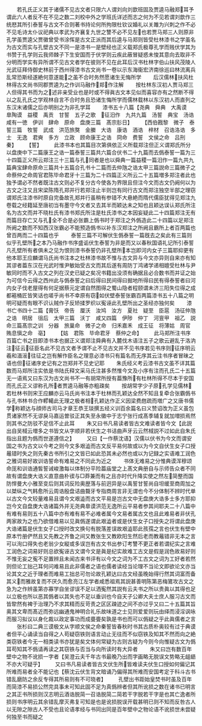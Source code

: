 <!-- { "loadSidebar": true } -->
　　若孔氏正义其于诸儒不见古文者只限六人谓刘向刘歆班固及贾逵马融郑耳予谓此六人者反不在不见之数二刘校中外之学班氏详述而志之何为不见若谓刘歆作三统厯其所引泰誓与古文不合则著书持论何所拘限杜钦议婚礼以关雎为兴刺之作不必不见毛诗太仆议祀典以孝武为齐襄复九世之讐不必不见左也若贾马郑三人则原非孔学虽贾逵父贾徽曾受书涂恽是古文正派而其后逵与马郑则皆受杜林漆书之学虽名为古文而实与孔壁古文不同一是漆书一是壁经也正义载郑氏极尊孔学而贱伏学其为书赞于孔学则云我师棘子下生安国而于伏学则云疾此蔽冒疑惑未悛其意向去取非不分明而学实有异所谓不见古文者学在彼则不见在此耳后汉书杜林字伯山扶风茂陵人光武征拜侍御史林前于西州得漆书古文尚书一卷以示东海衞宏济南徐巡曰林流离兵乱常恐斯经遂絶何意遂能之虽不合时务然愿诸生无悔所学
　　后汉儒林扶风杜林得古文尚书同郡贾逵为之作训马融作郑作注解
　　按杜林东汉初人贾马郑三人但得其书而为之述非亲受业也是时或不得眞古文本见似而喜容亦有之然断不得以之乱孔氏之学观林自言不合时务且恐诸生悔所学而儒林载林以东汉初人而直列之东汉末诸儒之后亦明别之为非孔学耳
　　漆书五十八篇【尧典　舜典　大禹谟　臯陶谟　益稷　禹贡　甘誓　五子之歌　征汨作　九共九篇　汤誓　典宝　汤诰　咸有一徳　伊训　肆命　原命　盘庚三篇　髙宗肜日】
　　【西伯戡黎　微子　泰誓三篇　牧誓　武成　洪范旅獒　金縢　大诰　康诰　酒诰　梓材　召诰洛诰　多士　无逸　君奭　多方　立政　顾命康王之诰　冏命　费誓　文侯之命　吕刑　秦】
　　【誓】
　　此漆书本也其篇目次第俱依正义所载郑注但正义谓郑氏所分以盘庚中下二篇康王之诰一篇泰誓三篇共六篇合伏书二十九篇而去僞泰誓一篇为三十四篇正义所云郑注三十三篇与孔同者是也以舜典一篇益稷一篇汨作一篇九共九篇典宝肆命原命三篇共十五篇合孔书十二篇而去仲虺之诰太甲三篇説命三篇微子之命蔡仲之命周官君陈毕命君牙十三篇为二十四篇正义所云二十五篇増多郑注者此也独予谓必不然者既注古文则必不复分古今使各为界限且但注今文而古文仍阙何以为古文之注又且宋梁陈隋孔郑并行若郑注止半则岂有同行古文而郑注独空半部之理窃谓郑氏注漆书时原自完备故孔郑并行虽稍有参错不大悬絶而隋代儒臣犹得见郑注九卷载之经籍延至唐初当有墨守今文者又去其半而颖达未之知也且颖达误认郑氏所注名为古文而并不晓杜氏有漆书郑氏所注是杜氏漆书之本因妄疑此二十四篇郑注无有而篇目存亡又与孔全不合是必张霸上僞书时于郑注之外僞造此二十四篇以足郑注所阙之数而不知西汉张霸必不能预造僞书以补东汉郑注之所阙且霸所上者百两篇也曾百两而二十四篇也乎
　　泰誓三篇不可解伏生僞泰誓一篇旣去之矣此有三篇则似乎孔壁所之本乃马融作书序盛诟伏生泰誓为非是而又以春秋国语礼记所引泰誓凡孔壁所有者俱未之见为恨则漆书泰誓仍非孔壁所本岂即河内女子三篇耶抑更有他本耶王应麟谓马氏尚书注本之杜林漆书故不惟与古文异与今文亦异则自来亦有知其谬者葢东汉在光武时惟尹敏始受古文而其后遂有周防丁鸿诸学递相嬗受杜林与尹敏同时而不入古文之列在汉史已疑之矣况书籍出没须有确据且必合数书而并证之始为可信今云得之西州此与僞泰誓之曰后得曰民间得曰掘地所得曰民有得泰誓者曰河内女子伐老屋得有何足据蔡元定谓自然图得之蜀山隐者程颐谓未济三阳失位得之成都篐桶匠皆笑话也嗟乎尚书不幸原有窃如伏壁泰誓张霸百两篇漆书五十八篇之明明可疑而有眼不识认贼作子反矫揉罗织以寃诬此孔壁所出之圣经亦独何矣
　　漆书亡书四十二篇【膏饫　帝告　厘沃　汝鸠　汝方　夏社　疑至　臣扈　汤征仲虺之诰　明居　徂后　太甲三篇　沃丁　咸又四篇　伊陟　仲丁　河亶甲　祖乙　説命三篇髙宗之训　分器　旅巢命　微子之命　归禾嘉禾　成王征　将薄姑　周官　贿息愼之命　亳】
　　【姑　君陈　毕命君牙　蔡仲之命】
　　此马郑所注书序百篇亡书之目即漆书本也据正义谓郑注舜典有入麓伐木语注五子之歌云避乱于洛汭注征云征臣名此不见古文者予谓不止不见古文并不见书序若见书序则征序明云羲和湎滛往征之岂有解作臣名之理意必漆书只有篇名而无序其云注书序者冒昧之语也但征诸序史记有之岂郑并不见史记耶
　　朱氏经义考云漆书古文虽不详其篇数而马郑所注实依是书陆氏释文采马氏注甚多然惟今文及小序有注而孔氏二十五篇无一语焉又曰东汉为古文尚书不一有胡常所授有葢豫所有杜林所得不尽本于安国而孔氏正义谬称孔所者贾逵马融等亦粗疎矣
　　按胡常字少子原孔学见儒林若杜林书则宋王应麟亦云马氏尚书注本于杜林而孔颖达全然不知且复牵合张霸僞书与孔书林书合作轇轕此无理之极者相孔颖达作正义因梁费甝疏而増广之又唐书儒学称颖达与顔师古司马才章王恭王琰撰五经义训百余篇名曰义赞诏改为正义虽包贯诸家然不无谬戾马嘉运曽驳正其失至永徽中于志宁张行成髙季辅复就加増损焉然则其书之防驳不足信不止此耳
　　朱又曰书凡易读者皆古文难读者皆今文【此説出自吴棫云増多之书皆文从字顺非若伏生之书诘曲声牙云云然棫説不过如此自朱氏指出且题为僞而世遂遵信之】
　　又曰【一作蔡沈语】汉儒以伏书为今文而谓安国之书为古文以今考之则今文多艰澁而古文反平易何故或以为今文自伏生女子口授鼂错时失之则先秦古书所引之文皆已如此恐其未必然也或以为记録之实语难工润色之雅词易好故训诰誓命有难易之不同此为近之
　　书体无难易之分惟典谟浑穆颂命厐和训诰通皙誓诫峻激每以体制分平险葢庙堂之上髙文典册自与示师告众者不同故有谓盘庚大诰义直意曲朴锲与□莽兼而有之且亦时代升降实使之然左简整而国防悍曼大小雅至变后则其词反险奥歴落与前迥异是以禹誓甘誓尚自坦缓至商周加之以桀纵之气韩愈所云周诰殷盘诘曲聱牙专指商周言非无谓也今不分体制不辨时代单以古文今文较量难易且谓今文艰澁而古文平易是岂古文中无盘庚大诰多士多方耶抑岂今文自盘庚大诰诸篇外并无尧典臯谟洪范无逸所云平易者参其间耶夫二十八篇中有难有易则五十八篇中亦有难有易不必难者属今文易者属古文也且此难易者非伏孔两家故为之也乃欲借难易以见眞僞遂谓此艰澁者或是伏生女子口授失之将谓此盘庚大诰诸篇是伏生女子口授时改文换句有脱落差误故艰澁耶此孩孺之言也伏生有壁中原本竹册俨然且又先教之齐鲁之间又教张生又教欧阳生然后老而教鼂错非无本之言可以洵口得失也老翁少女縦或多误岂有古文书出参订考讐不更正者若谓纪实之言难工润色之词易好则总欲寃诬古文谓今文是眞是纪实故难工古文是假是润色故易好则不惟无妄之寃不足置辨且未闻古来书评有以今文之词为不工古文之词为工好者若然则但论工拙己耳何问难易且此非儒者之语也儒者读经当论理不当论文即欲论文亦当论其文之近于理者而难易工拙总可勿论故孔颖达曰古文经虽晚始得行然其词富而备其义而雅故复而不厌久而愈亮江左学者咸悉祖焉其説甚善明陈第恶梅鷟攻古文之急为之作辨虽第亦寡学自坐谬误不足以洒寃然其説有云夫书之所以贵眞以其得也足以立极也所以恶其僞者以其失也不足以垂训也今自天子公卿大夫士庶人服习古文而皆犂然有裨于治理乃不求其精而反苛责之区区疎迹之间不亦过乎又曰二十五篇其旨奥其文卑而髙近而弥远幽通鬼神明合礼乐故味道之士见则爱爱则玩由绎而浸淫讽咏而服习拟议以身化裁以政定事功而成亹亹矣孰是书也而可以僞疑之乎此眞儒者之言
　　张杉曰二典三谟极文从字顺文侯之命秦誓皆春秋时书其古质朴奥较有过于典谟者但平心诵读当自得之人苟疑窃铁则语言动止无往而不似窃铁及知其不然而向之絶类窃铁者今无一相类读书亦犹是矣文体何常疑为古则古疑为今则今向惟疑古文为僞耳苟知其不僞请再读之其窃铁与否当与向所读时有大异者
　　朱又曰岂有数百年壁中之物不讹损一字者【吴澄云夫千年古书最晚乃出而字画略无脱误文势略无龃龉不亦大可疑乎】
　　又曰书凡易读者皆古文伏生所皆难读夫伏生口授如何偏记其所难而易者全不能记也【蔡沈云伏生背文暗诵乃偏得其所难而安国考定于科斗古书错乱磨防之余反专得其所易则有不可晓者】
　　孔壁出书距始皇焚书时虽及百年而简漆不易损公然完具事未可知此固不足为真僞辨者但其所讹损之数在诸书已明言之其正书所损则汉志明云酒诰脱简一召诰脱简二简若干字脱若干字是也其亡逸者所损则书序明云其余错乱摩灭弗复可知是也是讹损脱误开载甚明已则不知而反咎古人以无隙之隙古人不受也且论语孝经与书同出同是百年壁中之物论语不讹损世未尝疑何独至书而疑之
